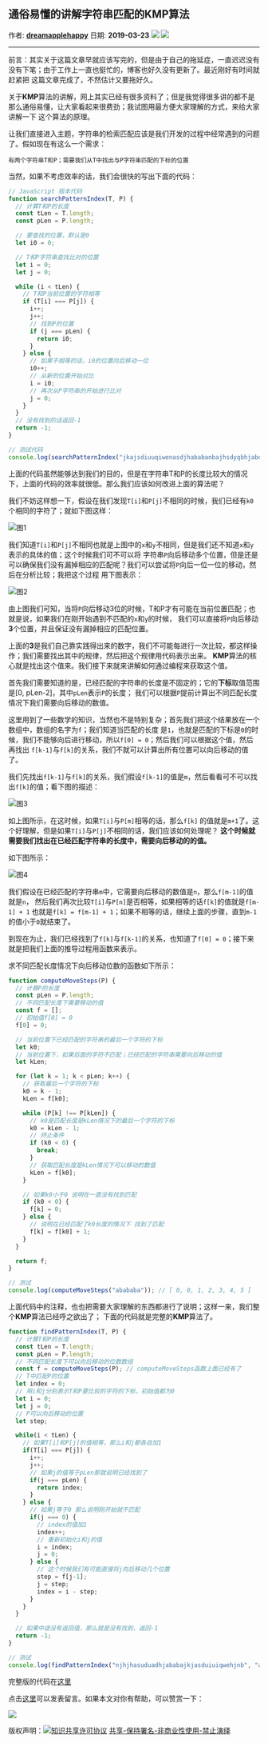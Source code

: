 ## 通俗易懂的讲解字符串匹配的**KMP**算法

作者: [**dreamapplehappy**](https://github.com/dreamapplehappy) 日期: **2019-03-23** ![](https://img.shields.io/badge/-%E6%95%B0%E6%8D%AE%E7%BB%93%E6%9E%84%E4%B8%8E%E7%AE%97%E6%B3%95-7057ff.svg?style=for-the-badge) ![](https://img.shields.io/github/issues/detail/comments/dreamapplehappy/blog/4.svg?style=for-the-badge)

---

前言：其实关于这篇文章早就应该写完的，但是由于自己的拖延症，一直迟迟没有没有下笔；由于工作上一直也挺忙的，博客也好久没有更新了。最近刚好有时间就赶紧把
这篇文章完成了，不然估计又要拖好久。

关于**KMP**算法的讲解，网上其实已经有很多资料了；但是我觉得很多讲的都不是那么通俗易懂，让大家看起来很费劲；我试图用最方便大家理解的方式，来给大家讲解一下
这个算法的原理。

让我们直接进入主题，字符串的检索匹配应该是我们开发的过程中经常遇到的问题了。假如现在有这么一个需求：
```
有两个字符串T和P；需要我们从T中找出与P字符串匹配的下标的位置
```

当然，如果不考虑效率的话，我们会很快的写出下面的代码：
```javascript
// JavaScript 版本代码
function searchPatternIndex(T, P) {
  // 计算T和P的长度
  const tLen = T.length;
  const pLen = P.length;

  // 要查找的位置，默认是0
  let i0 = 0;

  // T和P字符串查找比对的位置
  let i = 0;
  let j = 0;

  while (i < tLen) {
    // T和P当前位置的字符相等
    if (T[i] === P[j]) {
      i++;
      j++;
      // 找到P的位置
      if (j === pLen) {
        return i0;
      }
    } else {
      // 如果不相等的话，i0的位置向后移动一位
      i0++;
      // 从新的位置开始对比
      i = i0;
      // 再次从P字符串的开始进行比对
      j = 0;
    }
  }
  // 没有找到的话返回-1
  return -1;
}

// 测试代码
console.log(searchPatternIndex("jkajsdiuuqiwenasdjhababanbajhsdyqbhjabduagd", "ababa")); // 19
```

上面的代码虽然能够达到我们的目的，但是在字符串T和P的长度比较大的情况下，上面的代码的效率就很低。那么我们应该如何改进上面的算法呢？

我们不妨这样想一下，假设在我们发现`T[i]`和`P[j]`不相同的时候，我们已经有`k0`个相同的字符了；就如下图这样：

![图1](images/kmp-1.png)

我们知道`T[i]`和`P[j]`不相同也就是上图中的`x`和`y`不相同，但是我们还不知道`x`和`y`表示的具体的值；这个时候我们可不可以将
字符串`P`向后移动多个位置，但是还是可以确保我们没有漏掉相应的匹配呢？我们可以尝试将`P`向后一位一位的移动，然后在分析比较；我把这个过程
用下图表示：

![图2](images/kmp-2.png)

由上图我们可知，当将`P`向后移动3位的时候，T和P才有可能在当前位置匹配；也就是说，如果我们在刚开始遇到不匹配的`x`和`y`的时候，
我们可以直接将`P`向后移动**3**个位置，并且保证没有漏掉相应的匹配位置。

上面的**3**是我们自己靠实践得出来的数字，我们不可能每进行一次比较，都这样操作；我们需要找出其中的规律，然后把这个规律用代码表示出来。
**KMP**算法的核心就是找出这个值来。我们接下来就来讲解如何通过编程来获取这个值。

首先我们需要知道的是，已经匹配的字符串的长度是不固定的；它的**下标**取值范围是[0, pLen-2]，其中`pLen`表示`P`的长度；
我们可以根据`P`提前计算出不同匹配长度情况下我们需要向后移动的数值。

这里用到了一些数学的知识，当然也不是特别复杂；首先我们把这个结果放在一个数组中，数组的名字为`f`；我们知道当匹配的长度
是`1`，也就是匹配的下标是`0`的时候，我们不能够向后进行移动，所以`f[0] = 0`；然后我们可以根据这个值，然后再找出
`f[k-1]`与`f[k]`的关系，我们不就可以计算出所有位置可以向后移动的值了。

我们先找出`f[k-1]`与`f[k]`的关系，我们假设`f[k-1]`的值是`m`，然后看看可不可以找出`f[k]`的值；看下图的描述：

![图3](images/kmp-3.png)

如上图所示，在这时候，如果`T[i]`与`P[m]`相等的话，那么`f[k]`
的值就是`m+1`了。这个好理解，但是如果`T[i]`与`P[j]`不相同的话，我们应该如何处理呢？
**这个时候就需要我们找出在已经匹配字符串的长度中，需要向后移动的的值。**

如下图所示：

![图4](images/kmp-4.png)

我们假设在已经匹配的字符串`m`中，它需要向后移动的数值是`n`，那么`f[m-1]`的值就是`n`，
然后我们再次比较`T[i]`与`P[n]`是否相等，如果相等的话`f[k]`的值就是`f[m-1] + 1`
也就是`f[k] = f[m-1] + 1`；如果不相等的话，继续上面的步骤，直到`m-1`的值小于`0`就结束了。

到现在为止，我们已经找到了`f[k]`与`f[k-1]`的关系，也知道了`f[0] = 0`；接下来就是把我们上面的推导过程用函数来表示。

求不同匹配长度情况下向后移动位数的函数如下所示：

```javascript
function computeMoveSteps(P) {
  // 计算P的长度
  const pLen = P.length;
  // 不同匹配长度下需要移动的值
  const f = [];
  // 初始值f[0] = 0
  f[0] = 0;

  // 当前位置下已经匹配的字符串的最后一个字符的下标
  let k0;
  // 当前位置下，如果后面的字符不匹配；已经匹配的字符串需要向后移动的值
  let kLen;

  for (let k = 1; k < pLen; k++) {
    // 获取最后一个字符的下标
    k0 = k - 1;
    kLen = f[k0];

    while (P[k] !== P[kLen]) {
      // k0是匹配长度是kLen情况下的最后一个字符的下标
      k0 = kLen - 1;
      // 终止条件
      if (k0 < 0) {
        break;
      }
      // 获取匹配长度是kLen情况下可以移动的数值
      kLen = f[k0];
    }

    // 如果k0小于0 说明在一直没有找到匹配
    if (k0 < 0) {
      f[k] = 0;
    } else {
      // 说明在已经匹配了k0长度的情况下 找到了匹配
      f[k] = f[k0] + 1;
    }
  }

  return f;
}

// 测试
console.log(computeMoveSteps("abababa")); // [ 0, 0, 1, 2, 3, 4, 5 ]
```

上面代码中的注释，也也把需要大家理解的东西都进行了说明；这样一来，我们整个**KMP**算法已经呼之欲出了；
下面的代码就是完整的**KMP**算法了。

```javascript
function findPatternIndex(T, P) {
  // 计算T和P的长度
  const tLen = T.length;
  const pLen = P.length;
  // 不同匹配长度下可以向后移动的位数数组
  const f = computeMoveSteps(P); // computeMoveSteps函数上面已经有了
  // T中匹配P的位置
  let index = 0;
  // 用i和j分别表示T和P要比较的字符的下标，初始值都为0
  let i = 0;
  let j = 0;
  // P可以向后移动的位置
  let step;

  while(i < tLen) {
    // 如果T[i]和P[j]的值相等，那么i和j都各自加1
	if(T[i] === P[j]) {
	  i++;
	  j++;
	  // 如果j的值等于pLen那就说明已经找到了
	  if(j === pLen) {
	    return index;
	  }
	} else {
	  // 如果j等于0 那么说明刚开始就不匹配
	  if(j === 0) {
	    // index的值加1
	    index++;
	    // 重新初始化i和j的值
	    i = index;
	    j = 0;
	  } else {
	    // 这个时候我们有可能直接将j向后移动几个位置
		step = f[j-1];
		j = step;
		index = i - step;
	  }
	}
  }

  // 如果中途没有返回值，那么就是没有找到，返回-1
  return -1;
}

// 测试
console.log(findPatternIndex("njhjhasuduadhjababajkjasduiuiqwehjnb", "ababa")); // 14
```

完整版的代码在[这里](kmp.js)

点击[这里](https://github.com/dreamapplehappy/blog/issues/4)可以发表留言。如果本文对你有帮助，可以赞赏一下：

![](../../../resource/images/wechat-appreciate.jpg)

版权声明：[![知识共享许可协议](https://i.creativecommons.org/l/by-nc-nd/3.0/80x15.png)](http://creativecommons.org/licenses/by-nc-nd/3.0/) [共享-保持署名-非商业性使用-禁止演绎](http://creativecommons.org/licenses/by-nc-nd/3.0/)
























